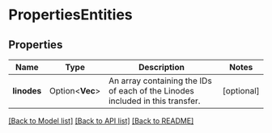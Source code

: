 # PropertiesEntities

## Properties

Name | Type | Description | Notes
------------ | ------------- | ------------- | -------------
**linodes** | Option<**Vec<i32>**> | An array containing the IDs of each of the Linodes included in this transfer. | [optional]

[[Back to Model list]](../README.md#documentation-for-models) [[Back to API list]](../README.md#documentation-for-api-endpoints) [[Back to README]](../README.md)


